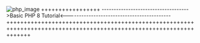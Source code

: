![php_image](https://user-images.githubusercontent.com/73672879/161801883-ebc4d6bb-716f-41ba-8853-a2157811596b.jpeg)
+++++++++++++++++
------------------------------------>Basic PHP 8 Tutorial<-------------------------------------------
+++++++++++++++++++++++++++++++++++++++++++++++++++++++++++++++++++++++++++++++++++++++++++++++++++++++++++++++++++

